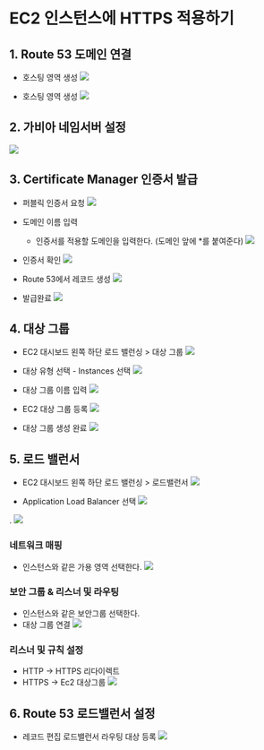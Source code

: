 # EC2 인스턴스에 HTTPS 적용하기

## 1. Route 53 도메인 연결

- 호스팅 영역 생성
![](https://github.com/dididiri1/TIL/blob/main/AWS/Https/images/01.png?raw=true)

- 호스팅 영역 생성
![](https://github.com/dididiri1/TIL/blob/main/AWS/Https/images/03.png?raw=true)


## 2. 가비아 네임서버 설정
![](https://github.com/dididiri1/TIL/blob/main/AWS/Https/images/02.png?raw=true)


## 3. Certificate Manager 인증서 발급
- 퍼블릭 인증서 요청
![](https://github.com/dididiri1/TIL/blob/main/AWS/Https/images/04.png?raw=true)
- 도메인 이름 입력
  - 인증서를 적용할 도메인을 입력한다. (도메인 앞에 *를 붙여준다)
![](https://github.com/dididiri1/TIL/blob/main/AWS/Https/images/05.png?raw=true)

- 인증서 확인
![](https://github.com/dididiri1/TIL/blob/main/AWS/Https/images/06.png?raw=true)

- Route 53에서 레코드 생성
![](https://github.com/dididiri1/TIL/blob/main/AWS/Https/images/07.png?raw=true)

- 발급완료
![](https://github.com/dididiri1/TIL/blob/main/AWS/Https/images/08.png?raw=true)

## 4. 대상 그룹
- EC2 대시보드 왼쪽 하단 로드 밸런싱 > 대상 그룹
![](https://github.com/dididiri1/TIL/blob/main/AWS/Https/images/09.png?raw=true)

- 대상 유형 선택 - Instances 선택
![](https://github.com/dididiri1/TIL/blob/main/AWS/Https/images/10.png?raw=true)

- 대상 그룹 이름 입력
![](https://github.com/dididiri1/TIL/blob/main/AWS/Https/images/11.png?raw=true)

- EC2 대상 그룹 등록
![](https://github.com/dididiri1/TIL/blob/main/AWS/Https/images/12.png?raw=true)

- 대상 그룹 생성 완료
![](https://github.com/dididiri1/TIL/blob/main/AWS/Https/images/13.png?raw=true)

## 5. 로드 밸런서
- EC2 대시보드 왼쪽 하단 로드 밸런싱 > 로드밸런서
![](https://github.com/dididiri1/TIL/blob/main/AWS/Https/images/14.png?raw=true)

- Application Load Balancer 선택
![](https://github.com/dididiri1/TIL/blob/main/AWS/Https/images/15.png?raw=true)

.
![](https://github.com/dididiri1/TIL/blob/main/AWS/Https/images/16.png?raw=true)

### 네트워크 매핑
- 인스턴스와 같은 가용 영역 선택한다.
![](https://github.com/dididiri1/TIL/blob/main/AWS/Https/images/17.png?raw=true)

### 보안 그룹 & 리스너 및 라우팅
- 인스턴스와 같은 보안그룹 선택한다.
- 대상 그룹 연결
![](https://github.com/dididiri1/TIL/blob/main/AWS/Https/images/18.png?raw=true)

### 리스너 및 규칙 설정
- HTTP -> HTTPS 리다이렉트
- HTTPS -> Ec2 대상그룹 
![](https://github.com/dididiri1/TIL/blob/main/AWS/Https/images/19.png?raw=true)

## 6. Route 53 로드밸런서 설정
- 레코드 편집 로드밸런서 라우팅 대상 등록
![](https://github.com/dididiri1/TIL/blob/main/AWS/Https/images/20.png?raw=true)



















